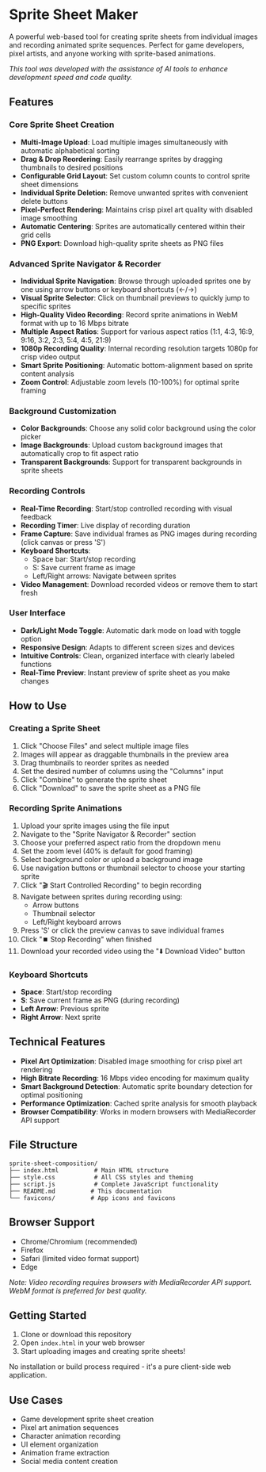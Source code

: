 # Sprite Sheet Maker

A powerful web-based tool for creating sprite sheets from individual images and recording animated sprite sequences. Perfect for game developers, pixel artists, and anyone working with sprite-based animations.

*This tool was developed with the assistance of AI tools to enhance development speed and code quality.*

## Features

### Core Sprite Sheet Creation
- **Multi-Image Upload**: Load multiple images simultaneously with automatic alphabetical sorting
- **Drag & Drop Reordering**: Easily rearrange sprites by dragging thumbnails to desired positions
- **Configurable Grid Layout**: Set custom column counts to control sprite sheet dimensions
- **Individual Sprite Deletion**: Remove unwanted sprites with convenient delete buttons
- **Pixel-Perfect Rendering**: Maintains crisp pixel art quality with disabled image smoothing
- **Automatic Centering**: Sprites are automatically centered within their grid cells
- **PNG Export**: Download high-quality sprite sheets as PNG files

### Advanced Sprite Navigator & Recorder
- **Individual Sprite Navigation**: Browse through uploaded sprites one by one using arrow buttons or keyboard shortcuts (←/→)
- **Visual Sprite Selector**: Click on thumbnail previews to quickly jump to specific sprites
- **High-Quality Video Recording**: Record sprite animations in WebM format with up to 16 Mbps bitrate
- **Multiple Aspect Ratios**: Support for various aspect ratios (1:1, 4:3, 16:9, 9:16, 3:2, 2:3, 5:4, 4:5, 21:9)
- **1080p Recording Quality**: Internal recording resolution targets 1080p for crisp video output
- **Smart Sprite Positioning**: Automatic bottom-alignment based on sprite content analysis
- **Zoom Control**: Adjustable zoom levels (10-100%) for optimal sprite framing

### Background Customization
- **Color Backgrounds**: Choose any solid color background using the color picker
- **Image Backgrounds**: Upload custom background images that automatically crop to fit aspect ratio
- **Transparent Backgrounds**: Support for transparent backgrounds in sprite sheets

### Recording Controls
- **Real-Time Recording**: Start/stop controlled recording with visual feedback
- **Recording Timer**: Live display of recording duration
- **Frame Capture**: Save individual frames as PNG images during recording (click canvas or press 'S')
- **Keyboard Shortcuts**: 
  - Space bar: Start/stop recording
  - S: Save current frame as image
  - Left/Right arrows: Navigate between sprites
- **Video Management**: Download recorded videos or remove them to start fresh

### User Interface
- **Dark/Light Mode Toggle**: Automatic dark mode on load with toggle option
- **Responsive Design**: Adapts to different screen sizes and devices
- **Intuitive Controls**: Clean, organized interface with clearly labeled functions
- **Real-Time Preview**: Instant preview of sprite sheet as you make changes

## How to Use

### Creating a Sprite Sheet
1. Click "Choose Files" and select multiple image files
2. Images will appear as draggable thumbnails in the preview area
3. Drag thumbnails to reorder sprites as needed
4. Set the desired number of columns using the "Columns" input
5. Click "Combine" to generate the sprite sheet
6. Click "Download" to save the sprite sheet as a PNG file

### Recording Sprite Animations
1. Upload your sprite images using the file input
2. Navigate to the "Sprite Navigator & Recorder" section
3. Choose your preferred aspect ratio from the dropdown menu
4. Set the zoom level (40% is default for good framing)
5. Select background color or upload a background image
6. Use navigation buttons or thumbnail selector to choose your starting sprite
7. Click "🎬 Start Controlled Recording" to begin recording
8. Navigate between sprites during recording using:
   - Arrow buttons
   - Thumbnail selector
   - Left/Right keyboard arrows
9. Press 'S' or click the preview canvas to save individual frames
10. Click "⏹️ Stop Recording" when finished
11. Download your recorded video using the "⬇️ Download Video" button

### Keyboard Shortcuts
- **Space**: Start/stop recording
- **S**: Save current frame as PNG (during recording)
- **Left Arrow**: Previous sprite
- **Right Arrow**: Next sprite

## Technical Features
- **Pixel Art Optimization**: Disabled image smoothing for crisp pixel art rendering
- **High Bitrate Recording**: 16 Mbps video encoding for maximum quality
- **Smart Background Detection**: Automatic sprite boundary detection for optimal positioning
- **Performance Optimization**: Cached sprite analysis for smooth playback
- **Browser Compatibility**: Works in modern browsers with MediaRecorder API support

## File Structure
```
sprite-sheet-composition/
├── index.html          # Main HTML structure
├── style.css           # All CSS styles and theming
├── script.js           # Complete JavaScript functionality
├── README.md          # This documentation
└── favicons/          # App icons and favicons
```

## Browser Support
- Chrome/Chromium (recommended)
- Firefox
- Safari (limited video format support)
- Edge

*Note: Video recording requires browsers with MediaRecorder API support. WebM format is preferred for best quality.*

## Getting Started
1. Clone or download this repository
2. Open `index.html` in your web browser
3. Start uploading images and creating sprite sheets!

No installation or build process required - it's a pure client-side web application.

## Use Cases
- Game development sprite sheet creation
- Pixel art animation sequences
- Character animation recording
- UI element organization
- Animation frame extraction
- Social media content creation